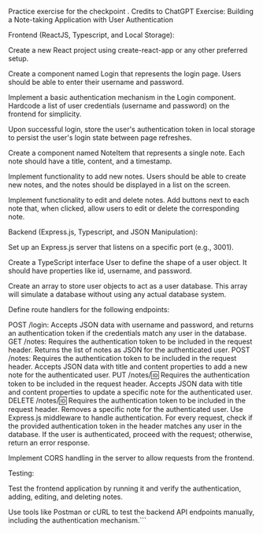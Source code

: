 Practice exercise for the checkpoint . Credits to ChatGPT 
Exercise: Building a Note-taking Application with User Authentication

Frontend (ReactJS, Typescript, and Local Storage):

Create a new React project using create-react-app or any other preferred setup.

Create a component named Login that represents the login page. Users should be able to enter their username and password.

Implement a basic authentication mechanism in the Login component. Hardcode a list of user credentials (username and password) on the frontend for simplicity.

Upon successful login, store the user's authentication token in local storage to persist the user's login state between page refreshes.

Create a component named NoteItem that represents a single note. Each note should have a title, content, and a timestamp.

Implement functionality to add new notes. Users should be able to create new notes, and the notes should be displayed in a list on the screen.

Implement functionality to edit and delete notes. Add buttons next to each note that, when clicked, allow users to edit or delete the corresponding note.

Backend (Express.js, Typescript, and JSON Manipulation):

Set up an Express.js server that listens on a specific port (e.g., 3001).

Create a TypeScript interface User to define the shape of a user object. It should have properties like id, username, and password.

Create an array to store user objects to act as a user database. This array will simulate a database without using any actual database system.

Define route handlers for the following endpoints:

POST /login: Accepts JSON data with username and password, and returns an authentication token if the credentials match any user in the database.
GET /notes: Requires the authentication token to be included in the request header. Returns the list of notes as JSON for the authenticated user.
POST /notes: Requires the authentication token to be included in the request header. Accepts JSON data with title and content properties to add a new note for the authenticated user.
PUT /notes/:id: Requires the authentication token to be included in the request header. Accepts JSON data with title and content properties to update a specific note for the authenticated user.
DELETE /notes/:id: Requires the authentication token to be included in the request header. Removes a specific note for the authenticated user.
Use Express.js middleware to handle authentication. For every request, check if the provided authentication token in the header matches any user in the database. If the user is authenticated, proceed with the request; otherwise, return an error response.

Implement CORS handling in the server to allow requests from the frontend.

Testing:

Test the frontend application by running it and verify the authentication, adding, editing, and deleting notes.

Use tools like Postman or cURL to test the backend API endpoints manually, including the authentication mechanism.```
